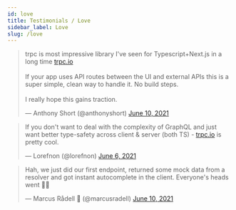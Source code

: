 ```yaml
---
id: love
title: Testimonials / Love
sidebar_label: Love
slug: /love
---
```


<blockquote className="twitter-tweet"><p lang="en" dir="ltr">trpc is most impressive library I&#39;ve seen for Typescript+Next.js in a long time <a href="https://t.co/PthQWbOO0U">trpc.io</a> <br/><br/>If your app uses API routes between the UI and external APIs this is a super simple, clean way to handle it. No build steps. <br/><br/>I really hope this gains traction.</p>&mdash; Anthony Short (@anthonyshort) <a href="https://twitter.com/anthonyshort/status/1403008330641989637?ref_src=twsrc%5Etfw">June 10, 2021</a></blockquote>


<blockquote className="twitter-tweet"><p lang="en" dir="ltr">If you don&#39;t want to deal with the complexity of GraphQL and just want better type-safety across client &amp; server (both TS) - <a href="https://t.co/B93e4B0gmj">trpc.io</a> is pretty cool.</p>&mdash; Lorefnon (@lorefnon) <a href="https://twitter.com/lorefnon/status/1401427170660995077?ref_src=twsrc%5Etfw">June 6, 2021</a></blockquote>


<blockquote className="twitter-tweet"><p lang="en" dir="ltr">Hah, we just did our first endpoint, returned some mock data from a resolver and got instant autocomplete in the client. Everyone&#39;s heads went 🤯🥳</p>&mdash; Marcus Rådell 🦀 (@marcusradell) <a href="https://twitter.com/marcusradell/status/1402991694446952458?ref_src=twsrc%5Etfw">June 10, 2021</a></blockquote> 


